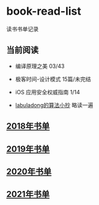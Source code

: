 # book-read-list
读书书单记录

## 当前阅读 

- 编译原理之美 03/43
- 极客时间-设计模式 15篇/未完结
- iOS 应用安全权威指南 1/14

- [labuladong的算法小抄](https://labuladong.gitbook.io/algo/) 略读一遍

## [2018年书单](/2018/README.md)

## [2019年书单](/2019/README.md)

## [2020年书单](/2020/README.md)

## [2021年书单](/2021/README.md)

